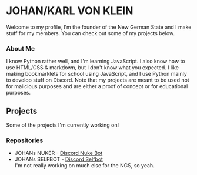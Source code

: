 # JOHAN/KARL VON KLEIN
Welcome to my profile, I'm the founder of the New German State and I make stuff for my members. You can check out some of my projects below.
### About Me
I know Python rather well, and I'm learning JavaScript. I also know how to use HTML/CSS & markdown, but I don't know what you expected. I like making bookmarklets for school using JavaScript, and I use Python mainly to develop stuff on Discord. Note that my projects are meant to be used not for malicious purposes and are either a proof of concept or for educational purposes.
## Projects
Some of the projects I'm currently working on!
### Repositories
- JOHANs NUKER - [Discord Nuke Bot](<https://github.com/ngs-official/JOHANs-NUKER>)
- JOHANs SELFBOT - [Discord Selfbot](<https://github.com/ngs-official/JOHANs-SELFBOT>) <br/>
I'm not really working on much else for the NGS, so yeah.
